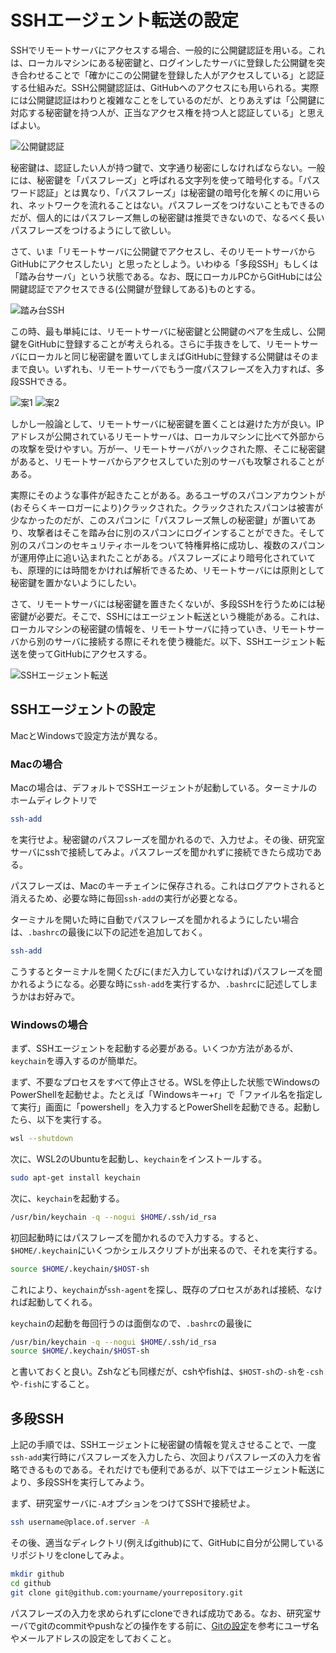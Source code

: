 # SSHエージェント転送の設定

SSHでリモートサーバにアクセスする場合、一般的に公開鍵認証を用いる。これは、ローカルマシンにある秘密鍵と、ログインしたサーバに登録した公開鍵を突き合わせることで「確かにこの公開鍵を登録した人がアクセスしている」と認証する仕組みだ。SSH公開鍵認証は、GitHubへのアクセスにも用いられる。実際には公開鍵認証はわりと複雑なことをしているのだが、とりあえずは「公開鍵に対応する秘密鍵を持つ人が、正当なアクセス権を持つ人と認証している」と思えばよい。

![公開鍵認証](fig/publickey.png)

秘密鍵は、認証したい人が持つ鍵で、文字通り秘密にしなければならない。一般には、秘密鍵を「パスフレーズ」と呼ばれる文字列を使って暗号化する。「パスワード認証」とは異なり、「パスフレーズ」は秘密鍵の暗号化を解くのに用いられ、ネットワークを流れることはない。パスフレーズをつけないこともできるのだが、個人的にはパスフレーズ無しの秘密鍵は推奨できないので、なるべく長いパスフレーズをつけるようにして欲しい。

さて、いま「リモートサーバに公開鍵でアクセスし、そのリモートサーバからGitHubにアクセスしたい」と思ったとしよう。いわゆる「多段SSH」もしくは「踏み台サーバ」という状態である。なお、既にローカルPCからGitHubには公開鍵認証でアクセスできる(公開鍵が登録してある)ものとする。

![踏み台SSH](fig/fumidai.png)

この時、最も単純には、リモートサーバに秘密鍵と公開鍵のペアを生成し、公開鍵をGitHubに登録することが考えられる。さらに手抜きをして、リモートサーバにローカルと同じ秘密鍵を置いてしまえばGitHubに登録する公開鍵はそのままで良い。いずれも、リモートサーバでもう一度パスフレーズを入力すれば、多段SSHできる。

![案1](fig/plan_1.png)
![案2](fig/plan_2.png)

しかし一般論として、リモートサーバに秘密鍵を置くことは避けた方が良い。IPアドレスが公開されているリモートサーバは、ローカルマシンに比べて外部からの攻撃を受けやすい。万が一、リモートサーバがハックされた際、そこに秘密鍵があると、リモートサーバからアクセスしていた別のサーバも攻撃されることがある。

実際にそのような事件が起きたことがある。あるユーザのスパコンアカウントが(おそらくキーロガーにより)クラックされた。クラックされたスパコンは被害が少なかったのだが、このスパコンに「パスフレーズ無しの秘密鍵」が置いてあり、攻撃者はそこを踏み台に別のスパコンにログインすることができた。そして別のスパコンのセキュリティホールをついて特権昇格に成功し、複数のスパコンが運用停止に追い込まれたことがある。パスフレーズにより暗号化されていても、原理的には時間をかければ解析できるため、リモートサーバには原則として秘密鍵を置かないようにしたい。

さて、リモートサーバには秘密鍵を置きたくないが、多段SSHを行うためには秘密鍵が必要だ。そこで、SSHにはエージェント転送という機能がある。これは、ローカルマシンの秘密鍵の情報を、リモートサーバに持っていき、リモートサーバから別のサーバに接続する際にそれを使う機能だ。以下、SSHエージェント転送を使ってGitHubにアクセスする。

![SSHエージェント転送](fig/ssh-agent.png)

## SSHエージェントの設定

MacとWindowsで設定方法が異なる。

### Macの場合

Macの場合は、デフォルトでSSHエージェントが起動している。ターミナルのホームディレクトリで

```sh
ssh-add
```

を実行せよ。秘密鍵のパスフレーズを聞かれるので、入力せよ。その後、研究室サーバにsshで接続してみよ。パスフレーズを聞かれずに接続できたら成功である。

パスフレーズは、Macのキーチェインに保存される。これはログアウトされると消えるため、必要な時に毎回`ssh-add`の実行が必要となる。

ターミナルを開いた時に自動でパスフレーズを聞かれるようにしたい場合は、`.bashrc`の最後に以下の記述を追加しておく。

```sh
ssh-add
```

こうするとターミナルを開くたびに(まだ入力していなければ)パスフレーズを聞かれるようになる。必要な時に`ssh-add`を実行するか、`.bashrc`に記述してしまうかはお好みで。

### Windowsの場合

まず、SSHエージェントを起動する必要がある。いくつか方法があるが、`keychain`を導入するのが簡単だ。

まず、不要なプロセスをすべて停止させる。WSLを停止した状態でWindowsのPowerShellを起動せよ。たとえば「Windowsキー+r」で「ファイル名を指定して実行」画面に「powershell」を入力するとPowerShellを起動できる。起動したら、以下を実行する。

```sh
wsl --shutdown
```

次に、WSL2のUbuntuを起動し、`keychain`をインストールする。

```sh
sudo apt-get install keychain
```

次に、`keychain`を起動する。

```sh
/usr/bin/keychain -q --nogui $HOME/.ssh/id_rsa
```

初回起動時にはパスフレーズを聞かれるので入力する。すると、`$HOME/.keychain`にいくつかシェルスクリプトが出来るので、それを実行する。

```sh
source $HOME/.keychain/$HOST-sh
```

これにより、`keychain`が`ssh-agent`を探し、既存のプロセスがあれば接続、なければ起動してくれる。

`keychain`の起動を毎回行うのは面倒なので、`.bashrc`の最後に

```sh
/usr/bin/keychain -q --nogui $HOME/.ssh/id_rsa
source $HOME/.keychain/$HOST-sh
```

と書いておくと良い。Zshなども同様だが、cshやfishは、`$HOST-sh`の`-sh`を`-csh`や`-fish`にすること。

## 多段SSH

上記の手順では、SSHエージェントに秘密鍵の情報を覚えさせることで、一度`ssh-add`実行時にパスフレーズを入力したら、次回よりパスフレーズの入力を省略できるものである。それだけでも便利であるが、以下ではエージェント転送により、多段SSHを実行してみよう。

まず、研究室サーバに`-A`オプションをつけてSSHで接続せよ。

```sh
ssh username@place.of.server -A
```

その後、適当なディレクトリ(例えばgithub)にて、GitHubに自分が公開しているリポジトリをcloneしてみよ。

```sh
mkdir github
cd github
git clone git@github.com:yourname/yourrepository.git
```

パスフレーズの入力を求められずにcloneできれば成功である。なお、研究室サーバでgitのcommitやpushなどの操作をする前に、[Gitの設定](../git/README.md)を参考にユーザ名やメールアドレスの設定をしておくこと。
